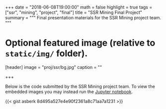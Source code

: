 +++
date = "2018-06-08T19:00:00"
math = false
highlight = true
tags = ["ssr", "mining", "project", "final"]
title = "SSR Mining Final Project"
summary = """
Final presentation materials for the SSR Mining project team. 
"""


# Optional featured image (relative to `static/img/` folder).
[header]
image = "proj/ssr/bg.jpg"
caption = ""

+++


Below is the code submitted by the SSR Mining project team. To view the embedded
images you may instead run the 
[Jupyter notebook](../../finalpres/FinalPresentationSSR.ipynb).


{{< gist asberk 8d495a527e4e90f2361a8c71aa7a1231 >}}

